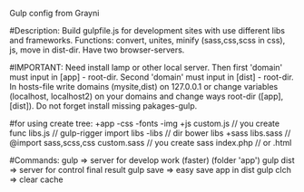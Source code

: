 Gulp config from Grayni

#Description:
     Build gulpfile.js for development sites with use
     different libs and frameworks.
     Functions: convert, unites, minify (sass,css,scss in css), js, move in dist-dir.
     Have two browser-servers.

#IMPORTANT:
     Need install lamp or other local server.
     Then first 'domain' must input in [app] - root-dir.
     Second 'domain' must input in [dist] - root-dir.
     In hosts-file write domains (mysite,dist) on 127.0.0.1
     or change variables (localhost, localhost2) on your domains and
     change ways root-dir ([app],[dist]). 
     Do not forget install missing pakages-gulp.

#for using create tree:
  +app
    -css
    -fonts
    -img
    +js
       custom.js    // you create func
       libs.js      // gulp-rigger import libs
    -libs          // dir bower libs
    +sass
       libs.sass    // @import sass,scss,css
       custom.sass  // you create sass
    index.php       // or .html

#Commands:
    gulp      => server for develop work (faster) (folder 'app')
    gulp dist => server for control final result
    gulp save => easy save app in dist
    gulp clch => clear cache

